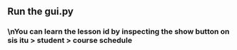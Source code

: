 <h2>Run the gui.py</h2>
<h3>\nYou can learn the lesson id by inspecting the show button on sis itu > student > course schedule</h3>
